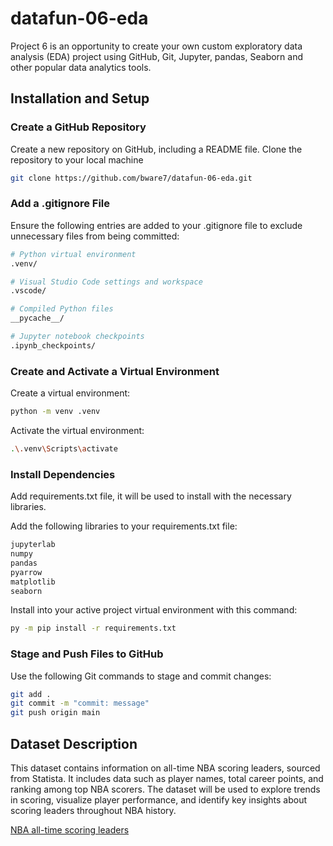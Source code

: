 # datafun-06-eda
Project 6 is an opportunity to create your own custom exploratory data analysis (EDA) project using GitHub, Git, Jupyter, pandas, Seaborn and other popular data analytics tools.

## Installation and Setup

### Create a GitHub Repository

Create a new repository on GitHub, including a README file.
Clone the repository to your local machine

```bash
git clone https://github.com/bware7/datafun-06-eda.git
```

### Add a .gitignore File

Ensure the following entries are added to your .gitignore file to exclude unnecessary files from being committed:

```bash
# Python virtual environment
.venv/

# Visual Studio Code settings and workspace
.vscode/

# Compiled Python files
__pycache__/

# Jupyter notebook checkpoints
.ipynb_checkpoints/
```

### Create and Activate a Virtual Environment

Create a virtual environment:

```bash
python -m venv .venv
```

Activate the virtual environment:

```bash
.\.venv\Scripts\activate
```

### Install Dependencies

Add requirements.txt file, it will be used to install with the necessary libraries.

Add the following libraries to your requirements.txt file:

```bash
jupyterlab
numpy
pandas
pyarrow
matplotlib
seaborn
```

Install into your active project virtual environment with this command:

```bash
py -m pip install -r requirements.txt
```

### Stage and Push Files to GitHub

Use the following Git commands to stage and commit changes:

```bash
git add .
git commit -m "commit: message"
git push origin main
```
## Dataset Description

This dataset contains information on all-time NBA scoring leaders, sourced from Statista. It includes data such as player names, total career points, and ranking among top NBA scorers. The dataset will be used to explore trends in scoring, visualize player performance, and identify key insights about scoring leaders throughout NBA history.

[NBA all-time scoring leaders](https://www.statista.com/statistics/271305/all-time-nba-scoring-leaders/)